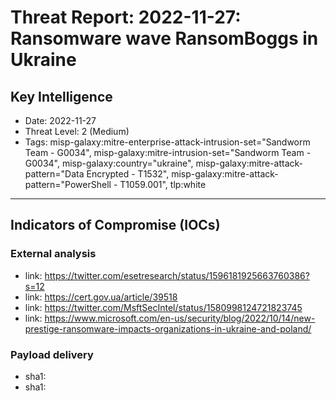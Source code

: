 # Threat Report: 2022-11-27: Ransomware wave RansomBoggs in Ukraine


## Key Intelligence
* Date: 2022-11-27
* Threat Level: 2 (Medium)
* Tags: misp-galaxy:mitre-enterprise-attack-intrusion-set="Sandworm Team - G0034", misp-galaxy:mitre-intrusion-set="Sandworm Team - G0034", misp-galaxy:country="ukraine", misp-galaxy:mitre-attack-pattern="Data Encrypted - T1532", misp-galaxy:mitre-attack-pattern="PowerShell - T1059.001", tlp:white

---

## Indicators of Compromise (IOCs)
### External analysis
* link: https://twitter.com/esetresearch/status/1596181925663760386?s=12
* link: https://cert.gov.ua/article/39518
* link: https://twitter.com/MsftSecIntel/status/1580998124721823745
* link: https://www.microsoft.com/en-us/security/blog/2022/10/14/new-prestige-ransomware-impacts-organizations-in-ukraine-and-poland/

### Payload delivery
* sha1: <sha1>
* sha1: <sha1>
